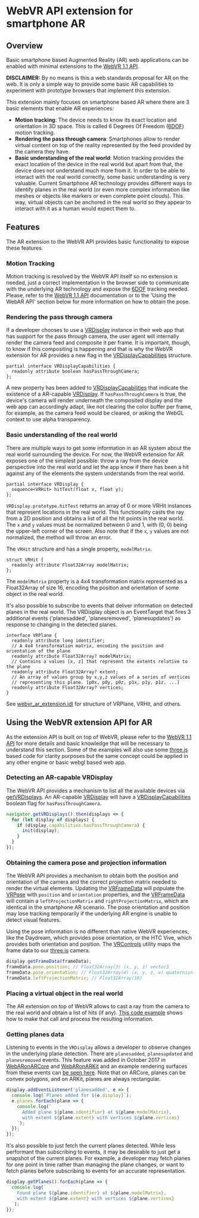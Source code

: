 # WebVR API extension for smartphone AR

## Overview

Basic smartphone based Augmented Reality (AR) web applications can be enabled with minimal extensions to the [WebVR 1.1 API].

**DISCLAIMER:** By no means is this a web standards proposal for AR on the web. It is only a simple way to provide some basic AR capabilities to experiment with prototype browsers that implement this extension.

This extension mainly focuses on smartphone based AR where there are 3 basic elements that enable AR experiences:

* **Motion tracking**: The device needs to know its exact location and orientation in 3D space. This is called 6 Degrees Of Freedom ([6DOF]) motion tracking.
* **Rendering the pass through camera**: Smartphones allow to render virtual content on top of the reality represented by the feed provided by the camera they have.
* **Basic understanding of the real world**: Motion tracking provides the exact location of the device in the real world but apart from that, the device does not understand much more from it. In order to be able to interact with the real world correctly, some basic understanding is very valuable. Current Smartphone AR technology provides different ways to identify planes in the real world (or even more complex information like meshes or objects like markers or even complete point clouds). This way, virtual objects can be anchored in the real world so they appear to interact with it as a human would expect them to.

## Features

The AR extension to the WebVR API provides basic functionality to expose these features.

### Motion Tracking

Motion tracking is resolved by the WebVR API itself so no extension is needed, just a correct implementation in the browser side to communicate with the underlying AR technology and expose the [6DOF] tracking needed. Please, refer to the [WebVR 1.1 API] documentation or to the 'Using the WebAR API' section below for more information on how to obtain the pose.

### Rendering the pass through camera

If a developer chooses to use a [VRDisplay] instance in their web app that has support for the pass through camera, the user agent will internally render the camera feed and composite it per frame. It is important, though, to know if this compositing is happening and that is why the WebVR extension for AR provides a new flag in the [VRDisplayCapabilities] structure.

```
partial interface VRDisplayCapabilities {
  readonly attribute boolean hasPassThroughCamera;
};
```

A new property has been added to [VRDisplayCapabilities] that indicate the existence of a AR-capable [VRDisplay]. If `hasPassThroughCamera` is true, the device's camera will render underneath the composited display and the web app can accordingly adapt, like not clearing the color buffer per frame, for example, as the camera feed would be cleared, or asking the WebGL context to use alpha transparency.

### Basic understanding of the real world

There are multiple ways to get some information in an AR system about the real world surrounding the device. For now, the WebVR extension for AR exposes one of the simplest possible: throw a ray from the device perspective into the real world and let the app know if there has been a hit against any of the elements the system understands from the real world.

```
partial interface VRDisplay {
  sequence<VRHit> hitTest(float x, float y);
};
```

`VRDisplay.prototype.hitTest` returns an array of 0 or more VRHit instances that represent locations in the real world. This functionality casts the ray from a 2D position and obtains a list of all the hit points in the real world. The `x` and `y` values must be normalized between 0 and 1, with (0, 0) being the upper-left corner of the screen. Also note that if the `x`, `y` values are not normalized, the method will throw an error.

The `VRHit` structure and has a single property, `modelMatrix`.

```
struct VRHit {
  readonly attribute Float32Array modelMatrix;
};
```

The `modelMatrix` property is a 4x4 transformation matrix represented as a Float32Array of size 16, encoding the position and orientation of some object in the real world.

It's also possible to subscribe to events that deliver information on detected planes in the real world. The VRDisplay object is an EventTarget that fires 3 additional events ('planesadded', 'planesremoved', 'planesupdates') as response to changing in the detected planes.

```
interface VRPlane {
  readonly attribute long identifier;
  // A 4x4 transformation matrix, encoding the position and orientation of the plane
  readonly attribute Float32Array? modelMatrix;
  // Contains a values [x, z] that represent the extents relative to the plane
  readonly attribute Float32Array? extent;
  // An array of values group by x,y,z values of a series of vertices
  // representing this plane. [p0x, p0y, p0z, p1x, p1y, p1z, ...]
  readonly attribute Float32Array? vertices;
}
```

See [webvr_ar_extension.idl] for structure of VRPlane, VRHit, and others.

## Using the WebVR extension API for AR

As the extension API is built on top of WebVR, please refer to the [WebVR 1.1 API] for more details and basic knowledge that will be necessary to understand this section. Some of the examples will also use some [three.js] based code for clarity purposes but the same concept could be applied in any other engine or basic webgl based web app.

### Detecting an AR-capable VRDisplay

The WebVR API provides a mechanism to list all the available devices via [getVRDisplays]. An AR-capable [VRDisplay] will have a [VRDisplayCapabilities] boolean flag for `hasPassThroughCamera`.

```js
navigator.getVRDisplays().then(displays => {
  for (let display of displays) {
    if (display.capabilities.hasPassThroughCamera) {
      init(display);
    }
  }
});
```

### Obtaining the camera pose and projection information

The WebVR API provides a mechanism to obtain both the position and orientation of the camera and the correct projection matrix needed to render the virtual elements. Updating the [VRFrameData] will populate the [VRPose] with `position` and `orientation` properties, and the [VRFrameData] will contain a `leftProjectionMatrix` and `rightProjectionMatrix`, which are identical in the smartphone AR scenario. The pose orientation and position may lose tracking temporarily if the underlying AR engine is unable to detect visual features.

Using the pose information is no different than native WebVR experiences, like the Daydream, which provides pose orientation, or the HTC Vive, which provides both orientation and position. The [VRControls] utility maps the frame data to our [three.js] camera.

```js
display.getFrameData(frameData);
frameData.pose.position; // Float32Array(3) (x, y, z) vector3
frameData.pose.orientation; // Float32Array(4) (x, y, z, w) quaternion
frameData.leftProjectionMatrix; // Float32Array(16)
```

### Placing a virtual object in the real world

The AR extension on top of WebVR allows to cast a ray from the camera to the real world and obtain a list of hits (if any). [This code example](https://github.com/google-ar/three.ar.js/blob/e871fe9ed806ef3be233fd9cc86ffc5a6a7a1382/examples/spawn-at-surface.html#L232-L248) shows how to make that call and process the resulting information.

### Getting planes data

Listening to events in the `VRDisplay` allows a developer to observe changes in the underlying plane detection. There are `planesadded`, `planesupdated` and `planesremoved` events. This feature was added in October 2017 in [WebARonARCore] and [WebARonARKit] and an example rendering surfaces from these events can [be seen here](https://google-ar.github.io/three.ar.js/examples/surfaces.html). Note that on ARCore, planes can be convex polygons, and on ARKit, planes are always rectangular.

```js
display.addEventListener('planesadded', e => {
  console.log(`Planes added for ${e.display}`);
  e.planes.forEach(plane => {
    console.log(`
      Added plane ${plane.identifier} at ${plane.modelMatrix},
      with extent ${plane.extent} with vertices ${plane.vertices}
    `);
  });
});
```

It's also possible to just fetch the current planes detected. While less performant than subscribing to events, it may be desirable to just get a snapshot of the current planes. For example, a developer may fetch planes for one point in time rather than managing the plane changes, or want to fetch planes before subscribing to events for an accurate representation.

```js
display.getPlanes().forEach(plane => {
  console.log(`
    Found plane ${plane.identifier} at ${plane.modelMatrix},
    with extent ${plane.extent} with vertices ${plane.vertices}
  `);
});
```

[WebVR 1.1 API]: https://w3c.github.io/webvr/spec/1.1/
[WebVR 2.0 API]: https://github.com/w3c/webvr/blob/master/explainer.md
[6DOF]: https://en.wikipedia.org/wiki/Six_degrees_of_freedom
[VRFrameData]: https://developer.mozilla.org/en-US/docs/Web/API/VRFrameData
[VRPose]: https://developer.mozilla.org/en-US/docs/Web/API/VRPose
[VRDisplayCapabilities]: https://developer.mozilla.org/en-US/docs/Web/API/VRDisplayCapabilities
[VRDisplay]: https://developer.mozilla.org/en-US/docs/Web/API/VRDisplay
[getVRDisplays]: https://developer.mozilla.org/en-US/docs/Web/API/Navigator/getVRDisplays
[three.js]: https://threejs.org/
[VRControls]: https://github.com/google-ar/three.ar.js/blob/e871fe9ed806ef3be233fd9cc86ffc5a6a7a1382/third_party/three.js/VRControls.js#L87
[WebARonARKit]: https://github.com/google-ar/WebARonARKit
[WebARonARCore]: https://github.com/google-ar/WebARonARCore
[webvr_ar_extension.idl]: webvr_ar_extension.idl

